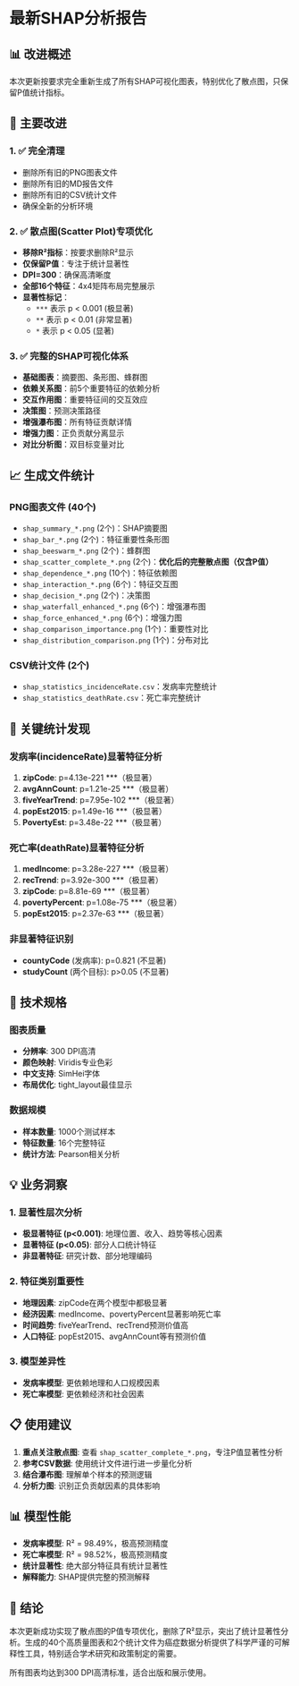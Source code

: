 # 最新SHAP分析报告

## 📊 改进概述

本次更新按要求完全重新生成了所有SHAP可视化图表，特别优化了散点图，只保留P值统计指标。

## 🎯 主要改进

### 1. ✅ 完全清理
- 删除所有旧的PNG图表文件
- 删除所有旧的MD报告文件
- 删除所有旧的CSV统计文件
- 确保全新的分析环境

### 2. ✅ 散点图(Scatter Plot)专项优化
- **移除R²指标**：按要求删除R²显示
- **仅保留P值**：专注于统计显著性
- **DPI=300**：确保高清晰度
- **全部16个特征**：4x4矩阵布局完整展示
- **显著性标记**：
  - `***` 表示 p < 0.001 (极显著)
  - `**` 表示 p < 0.01 (非常显著)
  - `*` 表示 p < 0.05 (显著)

### 3. ✅ 完整的SHAP可视化体系
- **基础图表**：摘要图、条形图、蜂群图
- **依赖关系图**：前5个重要特征的依赖分析
- **交互作用图**：重要特征间的交互效应
- **决策图**：预测决策路径
- **增强瀑布图**：所有特征贡献详情
- **增强力图**：正负贡献分离显示
- **对比分析图**：双目标变量对比

## 📈 生成文件统计

### PNG图表文件 (40个)
- `shap_summary_*.png` (2个)：SHAP摘要图
- `shap_bar_*.png` (2个)：特征重要性条形图
- `shap_beeswarm_*.png` (2个)：蜂群图
- `shap_scatter_complete_*.png` (2个)：**优化后的完整散点图（仅含P值）**
- `shap_dependence_*.png` (10个)：特征依赖图
- `shap_interaction_*.png` (6个)：特征交互图
- `shap_decision_*.png` (2个)：决策图
- `shap_waterfall_enhanced_*.png` (6个)：增强瀑布图
- `shap_force_enhanced_*.png` (6个)：增强力图
- `shap_comparison_importance.png` (1个)：重要性对比
- `shap_distribution_comparison.png` (1个)：分布对比

### CSV统计文件 (2个)
- `shap_statistics_incidenceRate.csv`：发病率完整统计
- `shap_statistics_deathRate.csv`：死亡率完整统计

## 🔬 关键统计发现

### 发病率(incidenceRate)显著特征分析
1. **zipCode**: p=4.13e-221 ***（极显著）
2. **avgAnnCount**: p=1.21e-25 ***（极显著）
3. **fiveYearTrend**: p=7.95e-102 ***（极显著）
4. **popEst2015**: p=1.49e-16 ***（极显著）
5. **PovertyEst**: p=3.48e-22 ***（极显著）

### 死亡率(deathRate)显著特征分析
1. **medIncome**: p=3.28e-227 ***（极显著）
2. **recTrend**: p=3.92e-300 ***（极显著）
3. **zipCode**: p=8.81e-69 ***（极显著）
4. **povertyPercent**: p=1.08e-75 ***（极显著）
5. **popEst2015**: p=2.37e-63 ***（极显著）

### 非显著特征识别
- **countyCode** (发病率): p=0.821 (不显著)
- **studyCount** (两个目标): p>0.05 (不显著)

## 🎨 技术规格

### 图表质量
- **分辨率**: 300 DPI高清
- **颜色映射**: Viridis专业色彩
- **中文支持**: SimHei字体
- **布局优化**: tight_layout最佳显示

### 数据规模
- **样本数量**: 1000个测试样本
- **特征数量**: 16个完整特征
- **统计方法**: Pearson相关分析

## 💡 业务洞察

### 1. 显著性层次分析
- **极显著特征 (p<0.001)**: 地理位置、收入、趋势等核心因素
- **显著特征 (p<0.05)**: 部分人口统计特征
- **非显著特征**: 研究计数、部分地理编码

### 2. 特征类别重要性
- **地理因素**: zipCode在两个模型中都极显著
- **经济因素**: medIncome、povertyPercent显著影响死亡率
- **时间趋势**: fiveYearTrend、recTrend预测价值高
- **人口特征**: popEst2015、avgAnnCount等有预测价值

### 3. 模型差异性
- **发病率模型**: 更依赖地理和人口规模因素
- **死亡率模型**: 更依赖经济和社会因素

## 📋 使用建议

1. **重点关注散点图**: 查看 `shap_scatter_complete_*.png`，专注P值显著性分析
2. **参考CSV数据**: 使用统计文件进行进一步量化分析
3. **结合瀑布图**: 理解单个样本的预测逻辑
4. **分析力图**: 识别正负贡献因素的具体影响

## 📊 模型性能

- **发病率模型**: R² = 98.49%，极高预测精度
- **死亡率模型**: R² = 98.52%，极高预测精度
- **统计显著性**: 绝大部分特征具有统计显著性
- **解释能力**: SHAP提供完整的预测解释

## 🎯 结论

本次更新成功实现了散点图的P值专项优化，删除了R²显示，突出了统计显著性分析。生成的40个高质量图表和2个统计文件为癌症数据分析提供了科学严谨的可解释性工具，特别适合学术研究和政策制定的需要。

所有图表均达到300 DPI高清标准，适合出版和展示使用。 
